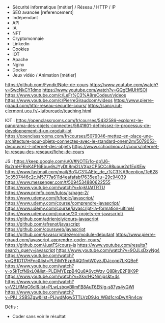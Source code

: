 - Sécurité informatique [métier] / Réseau / HTTP / IP 
- SEO avancée [referencement]
- Indépendant
- API
- IA
- NFT
- Cryptomonnaie
- Linkedin
- Cookies
- IOT
- Apache
- Nginx
- Docker
- Jeux vidéo / Animation [métier]

https://github.com/Fyndir/Note-de-cours
https://www.youtube.com/watch?v=SwcNkCY1dmo
https://www.youtube.com/watch?v=GQgEMUHfSOI
https://www.youtube.com/c/LeFr%C3%A8reCodeur/videos
https://www.youtube.com/c/PierreGiraudcom/videos
https://www.pierre-giraud.com/http-reseau-securite-cours/
https://sancy.iut-clermont.uca.fr/~lafourcade/teaching.html


IOT :
https://openclassrooms.com/fr/courses/5432586-explorez-le-panorama-des-objets-connectes/5641601-definissez-le-processus-de-developpement-d-un-produit-iot
https://openclassrooms.com/fr/courses/5079046-mettez-en-place-une-architecture-pour-objets-connectes-avec-le-standard-onem2m/5079053-decouvrez-l-internet-des-objets
https://www.schoolmouv.fr/cours/internet-le-reseau-des-reseaux/fiche-de-cours

JS :
https://keep.google.com/u/0/#NOTE/1o-dp1J6-Rx2rnHFRnK4P16Ebuy9rJYyDtl8mj2LVXpzCP5CCc98uoue2d1EqXEw
https://www.fastmail.com/mail/Bo%C3%AEte_de_r%C3%A9ception/Te6283c3507446c2c.M5777a611d4eafafabf7635ee?u=29c94039
https://www.messenger.com/t/5094534880622555
https://www.youtube.com/watch?v=IpjkUAtTRTU
https://www.primfx.com/tutos/js/page-2/
https://www.udemy.com/fr/topic/javascript/
https://www.udemy.com/course/comprendre-javascript/
https://www.udemy.com/course/javascript-la-formation-ultime/
https://www.udemy.com/course/20-projets-en-javascript/
https://github.com/adrienjoly/cours-javascript
https://github.com/sfrenot/javascript
https://github.com/coursweb/javascript
https://github.com/javascriptdezero/module-debutant
https://www.pierre-giraud.com/javascript-apprendre-coder-cours/
https://github.com/JustFS/cours-js
https://www.youtube.com/results?search_query=javascript
https://www.youtube.com/watch?v=9OJLxDxyNg4
https://www.youtube.com/watch?v=QB1DTl7HFnc&list=PLEiMYEzpB4Qt1mtW0yzJDJccqp7LKQBeF
https://www.youtube.com/watch?v=x5kTcfN9xL0&list=PLEiMYEzpB4Qu8A6ycWzv_Q8BkvE2F8K9P
https://www.youtube.com/watch?v=XkvrHQNmigs&t=4s
https://www.youtube.com/watch?v=VZLflMqC6dI&list=PLwLsbqvBlImFB8AuT6ENIg-s87ys4yGWI
https://www.youtube.com/watch?v=PIU_2SBSZgw&list=PLjwdMgw5TTLVzD9Jq_WBd1crqDwXRn4cw

Défis :
- Coder sans voir le résultat